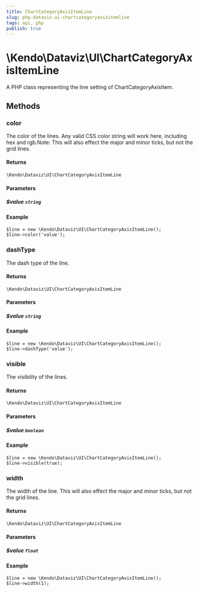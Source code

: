 ```yaml
---
title: ChartCategoryAxisItemLine
slug: php-dataviz-ui-chartcategoryaxisitemline
tags: api, php
publish: true
---
```


# \Kendo\Dataviz\UI\ChartCategoryAxisItemLine

A PHP class representing the line setting of ChartCategoryAxisItem.


## Methods

### color
The color of the lines. Any valid CSS color string will work here, including hex and rgb.Note: This will also effect the major and minor ticks, but not the grid lines.

#### Returns
`\Kendo\Dataviz\UI\ChartCategoryAxisItemLine`

#### Parameters

##### $value `string`



#### Example 
    $line = new \Kendo\Dataviz\UI\ChartCategoryAxisItemLine();
    $line->color('value');

### dashType
The dash type of the line.

#### Returns
`\Kendo\Dataviz\UI\ChartCategoryAxisItemLine`

#### Parameters

##### $value `string`



#### Example 
    $line = new \Kendo\Dataviz\UI\ChartCategoryAxisItemLine();
    $line->dashType('value');

### visible
The visibility of the lines.

#### Returns
`\Kendo\Dataviz\UI\ChartCategoryAxisItemLine`

#### Parameters

##### $value `boolean`



#### Example 
    $line = new \Kendo\Dataviz\UI\ChartCategoryAxisItemLine();
    $line->visible(true);

### width
The width of the line. This will also effect the major and minor ticks, but
not the grid lines.

#### Returns
`\Kendo\Dataviz\UI\ChartCategoryAxisItemLine`

#### Parameters

##### $value `float`



#### Example 
    $line = new \Kendo\Dataviz\UI\ChartCategoryAxisItemLine();
    $line->width(1);

